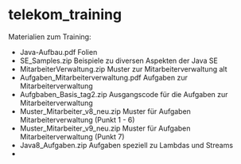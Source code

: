 # telekom_training

Materialien zum Training:
- Java-Aufbau.pdf   Folien
- SE_Samples.zip    Beispiele zu diversen Aspekten der Java SE
- MitarbeiterVerwaltung.zip   Muster zur Mitarbeiterverwaltung alt
- Aufgaben_Mitarbeiterverwaltung.pdf    Aufgaben zur Mitarbeiterverwaltung
- Aufgbaben_Basis_tag2.zip    Ausgangscode für die Aufgaben zur Mitarbeiterverwaltung
- Muster_Mitarbeiter_v8_neu.zip   Muster für Aufgaben Mitarbeiterverwaltung (Punkt 1 - 6)
- Muster_Mitarbeiter_v9_neu.zip   Muster für Aufgaben Mitarbeiterverwaltung (Punkt 7)
- Java8_Aufgaben.zip    Aufgaben speziell zu Lambdas und Streams
- 


